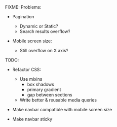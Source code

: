 
FIXME:
Problems:
- Pagination
  + Dynamic or Static?
  + Search results overflow?
  
- Mobile screen size:
  + Still overflow on X axis?





TODO:
- Refactor CSS:
  + Use mixins
    * box shadows
    * primary gradient
    * gap between sections
  + Write better & reusable media queries

- Make navbar compatible with mobile screen size
- Make navbar sticky


